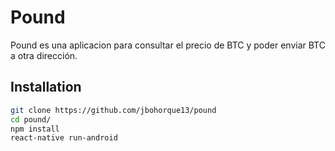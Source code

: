 # Pound

Pound es una aplicacion para consultar el precio de BTC y poder enviar BTC  a otra dirección.

## Installation

```bash
git clone https://github.com/jbohorque13/pound
cd pound/
npm install
react-native run-android
```
